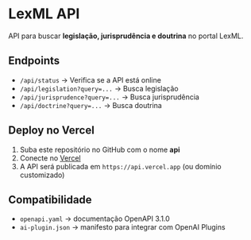# LexML API

API para buscar **legislação, jurisprudência e doutrina** no portal LexML.

## Endpoints

- `/api/status` → Verifica se a API está online  
- `/api/legislation?query=...` → Busca legislação  
- `/api/jurisprudence?query=...` → Busca jurisprudência  
- `/api/doctrine?query=...` → Busca doutrina  

## Deploy no Vercel
1. Suba este repositório no GitHub com o nome **api**  
2. Conecte no [Vercel](https://vercel.com/)  
3. A API será publicada em `https://api.vercel.app` (ou domínio customizado)

## Compatibilidade
- `openapi.yaml` → documentação OpenAPI 3.1.0  
- `ai-plugin.json` → manifesto para integrar com OpenAI Plugins  
